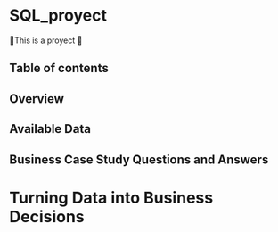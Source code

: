 # SQL_proyect
:horse_racing:This is a proyect :rotating_light:
## Table of contents
## Overview
## Available Data
## Business Case Study Questions and Answers
# Turning Data into Business Decisions

